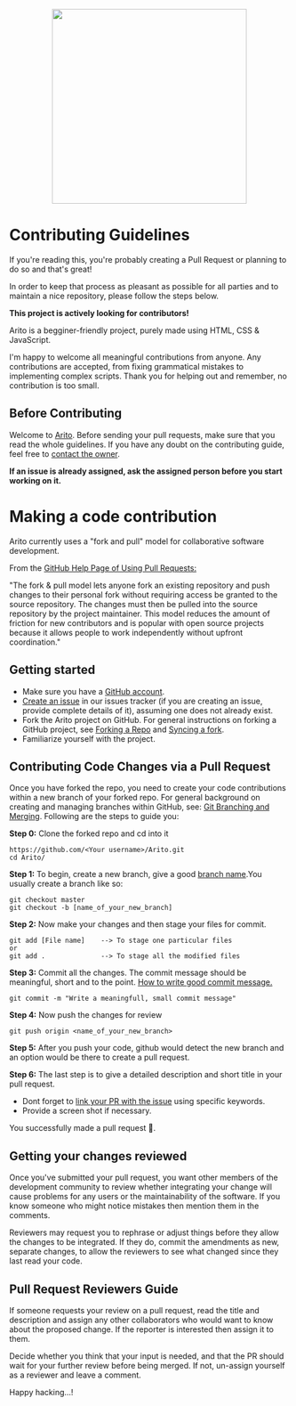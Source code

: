 
<p align="center"><img width="350px" src="https://media.giphy.com/media/Q87YAYsdptMDJR4r68/giphy.gif"></p>

# Contributing Guidelines
If you're reading this, you're probably creating a Pull Request or planning to do so and that's great!

In order to keep that process as pleasant as possible for all parties and to maintain a nice repository, please follow the steps below.

**This project is actively looking for contributors!**

Arito is a begginer-friendly project, purely made using HTML, CSS & JavaScript.

I'm happy to welcome all meaningful contributions from anyone. Any contributions are accepted, from fixing grammatical mistakes to implementing complex scripts.
Thank you for helping out and remember, no contribution is too small.

## Before Contributing
Welcome to [Arito](https://github.com/prakhartiwari0/Arito). Before sending your pull requests, make sure that you read the whole guidelines.
If you have any doubt on the contributing guide, feel free to [contact the owner](https://www.heyprakhar.xyz/links/).<br>

**If an issue is already assigned, ask the assigned person before you start working on it.**


# Making a code contribution
Arito currently uses a "fork and pull" model for collaborative software development.

From the [GitHub Help Page of Using Pull Requests:](https://help.github.com/articles/using-pull-requests/)

"The fork & pull model lets anyone fork an existing repository and push changes to their personal fork without requiring access be granted to the source repository. The changes must then be pulled into the source repository by the project maintainer. This model reduces the amount of friction for new contributors and is popular with open source projects because it allows people to work independently without upfront coordination."

## Getting started
* Make sure you have a [GitHub account](https://github.com/signup/free).
* [Create an issue](https://docs.github.com/en/issues/tracking-your-work-with-issues/creating-an-issue) in our issues tracker (if you are creating an issue, provide complete details of it), assuming one does not already exist.
* Fork the Arito project on GitHub.  For general instructions on forking a GitHub project, see [Forking a Repo](https://help.github.com/articles/fork-a-repo/) and [Syncing a fork](https://help.github.com/articles/syncing-a-fork/).
* Familiarize yourself with the project.

## Contributing Code Changes via a Pull Request
Once you have forked the repo, you need to create your code contributions within a new branch of your forked repo.  For general background on creating and managing branches within GitHub, see:  [Git Branching and Merging](https://git-scm.com/book/en/v2/Git-Branching-Basic-Branching-and-Merging).
Following are the steps to guide you:

**Step 0:** Clone the forked repo and cd into it
```
https://github.com/<Your username>/Arito.git
cd Arito/
```

**Step 1:** To begin, create a new branch, give a good [branch name](https://codingsight.com/git-branching-naming-convention-best-practices/).You usually create a branch like so:
```
git checkout master
git checkout -b [name_of_your_new_branch]
```

**Step 2:** Now make your changes and then stage your files for commit. 
```
git add [File name]    --> To stage one particular files 
or
git add .              --> To stage all the modified files
```


**Step 3:** Commit all the changes. The commit message should be meaningful, short and to the point. [How to write good commit message.](https://www.freecodecamp.org/news/how-to-write-better-git-commit-messages/)
```
git commit -m "Write a meaningfull, small commit message"
```

**Step 4:** Now push the changes for review
```
git push origin <name_of_your_new_branch>
```

**Step 5:** After you push your code, github would detect the new branch and an option would be there to create a pull request. 

**Step 6:** The last step is to give a detailed description and short title in your pull request.
* Dont forget to [link your PR with the issue](https://docs.github.com/en/issues/tracking-your-work-with-issues/linking-a-pull-request-to-an-issue) using specific keywords.
* Provide a screen shot if necessary.

You successfully made a pull request 🥳.

## Getting your changes reviewed
<p>
Once you've submitted your pull request, you want other members of the development community to review whether integrating your change will cause problems for any users or the maintainability of the software. If you know someone who might notice mistakes then mention them in the comments.</p>
<p>
Reviewers may request you to rephrase or adjust things before they allow the changes to be integrated.  If they do, commit the amendments as new, separate changes, to allow the reviewers to see what changed since they last read your code.</p>

## Pull Request Reviewers Guide
If someone requests your review on a pull request, read the title and description and assign any other collaborators who would want to know about the proposed change. If the reporter is interested then assign it to them.

Decide whether you think that your input is needed, and that the PR should wait for your further review before being merged. If not, un-assign yourself as a reviewer and leave a comment.

Happy hacking...!